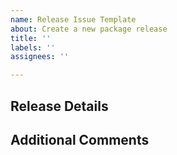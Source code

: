 ```yaml
---
name: Release Issue Template
about: Create a new package release
title: ''
labels: ''
assignees: ''

---
```

<!--- Provide a general summary of the release in the Title above -->

## Release Details
<!--- What is being released.  Please include any new assessments or  -->
<!--- fixes that have been added since the previous release  -->

## Additional Comments
<!--- Not required, anything else import pertaining to this release -->
